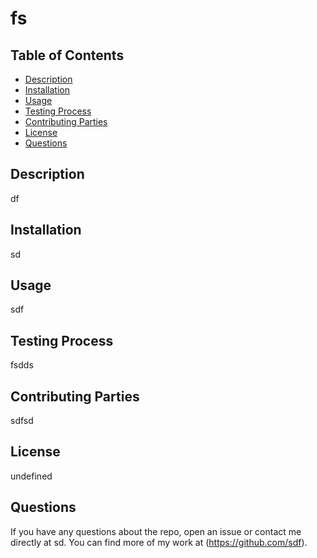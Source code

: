 
  
  # fs
 
  ## Table of Contents
  * [Description](#description)
  * [Installation](#installation)
  * [Usage](#usage)
  * [Testing Process](#tests)
  * [Contributing Parties](#contributing-parties)
  * [License](#license)
  * [Questions](#questions)

  ## Description
  df

  ## Installation
  sd

  ## Usage
  sdf

  ## Testing Process
  fsdds

  ## Contributing Parties
  sdfsd
  
  ## License
  undefined
  

  ## Questions
  If you have any questions about the repo, open an issue or contact me directly at sd. You can find more of my work at (https://github.com/sdf).
  